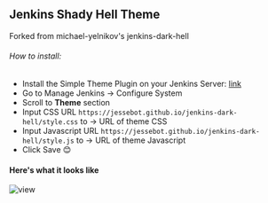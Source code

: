 
## Jenkins Shady Hell Theme
Forked from michael-yelnikov's jenkins-dark-hell

###### How to install:

- Install the Simple Theme Plugin on your Jenkins Server: [link](https://wiki.jenkins.io/display/JENKINS/Simple+Theme+Plugin)
- Go to Manage Jenkins ->  Configure System
- Scroll to **Theme** section
- Input CSS URL ```https://jessebot.github.io/jenkins-dark-hell/style.css``` to -> URL of theme CSS
- Input Javascript URL ```https://jessebot.github.io/jenkins-dark-hell/style.js``` to -> URL of theme Javascript
- Click Save :blush:
 
#### Here's what it looks like
![view](https://jessebot.github.io/jenkins-dark-hell/view_console.png)
